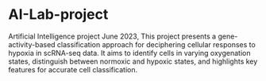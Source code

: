 # AI-Lab-project
Artificial Intelligence project June 2023, This project presents a gene-activity-based classification approach for deciphering cellular responses to hypoxia in scRNA-seq data. It aims to identify cells in varying oxygenation states, distinguish between normoxic and hypoxic states, and highlights key features for accurate cell classification.
